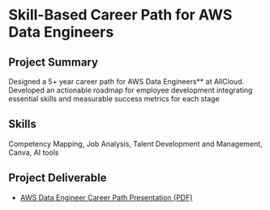 # Skill-Based Career Path for AWS Data Engineers

## Project Summary

Designed a 5+ year career path for AWS Data Engineers** at AllCloud. Developed an actionable roadmap for employee development integrating essential skills and measurable success metrics for each stage

## Skills
Competency Mapping, Job Analysis, Talent Development and Management, Canva, AI tools

## Project Deliverable

* [AWS Data Engineer Career Path Presentation (PDF)](AllCloud%20AWS%20Data%20Enginner%20Career%20Path_Prashasti%20Tripathi.pdf)



